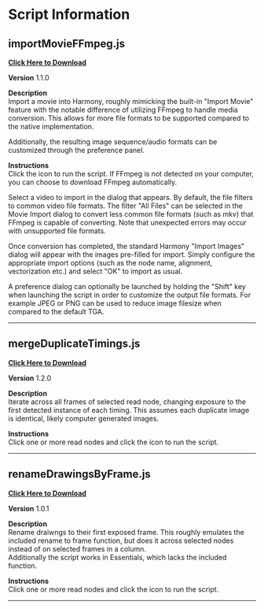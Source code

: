 # Script Information

## importMovieFFmpeg.js

<!-- <img src="script-icons/importMovieFFmpeg.png" width="35" height="35"> -->

[**Click Here to Download**](https://github.com/bob-ross27/toonboom/raw/main/dist/importMovieFFmpeg.zip)

**Version** 1.1.0

**Description**  
 Import a movie into Harmony, roughly mimicking the built-in "Import Movie" feature with the notable difference of utilizing FFmpeg to handle media conversion. This allows for more file formats to be supported compared to the native implementation.

Additionally, the resulting image sequence/audio formats can be customized through the preference panel.

**Instructions**  
 Click the icon to run the script. If FFmpeg is not detected on your computer, you can choose to download FFmpeg automatically.

Select a video to import in the dialog that appears. By default, the file filters to common video file formats. The filter "All Files" can be selected in the Movie Import dialog to convert less common file formats (such as mkv) that FFmpeg is capable of converting. Note that unexpected errors may occur with unsupported file formats.

Once conversion has completed, the standard Harmony "Import Images" dialog will appear with the images pre-filled for import. Simply configure the appropriate import options (such as the node name, alignment, vectorization etc.) and select "OK" to import as usual.

A preference dialog can optionally be launched by holding the "Shift" key when launching the script in order to customize the output file formats. For example JPEG or PNG can be used to reduce image filesize when compared to the default TGA.

---

## mergeDuplicateTimings.js

<!-- <img src="script-icons/mergeDuplicateTimings.png" width="35" height="35"> -->

[**Click Here to Download**](https://github.com/bob-ross27/toonboom/raw/main/dist/mergeDuplicateTimings.zip)

**Version** 1.2.0

**Description**  
 Iterate across all frames of selected read node, changing exposure to the first detected instance of each timing. This assumes each duplicate image is identical, likely computer generated images.

**Instructions**  
 Click one or more read nodes and click the icon to run the script.

---

## renameDrawingsByFrame.js

<!-- <img src="script-icons/renameDrawingsByFrame.png" width="35" height="35"> -->

[**Click Here to Download**](https://github.com/bob-ross27/toonboom/raw/main/dist/renameDrawingsByFrame.zip)

**Version** 1.0.1

**Description**  
Rename draiwngs to their first exposed frame. This roughly emulates the included rename to frame function, but does it across selected nodes instead of on selected frames in a column.  
Additionally the script works in Essentials, which lacks the included function.

**Instructions**  
 Click one or more read nodes and click the icon to run the script.

---
